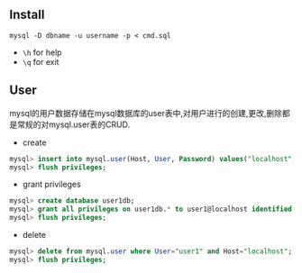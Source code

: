 ## Install

`mysql -D dbname -u username -p < cmd.sql`

* `\h` for help
* `\q` for exit

## User

mysql的用户数据存储在mysql数据库的user表中,对用户进行的创建,更改,删除都是常规的对mysql.user表的CRUD.

* create

```sql
mysql> insert into mysql.user(Host, User, Password) values("localhost", "user1", password("12345678"));
mysql> flush privileges;
```

* grant privileges

```sql
mysql> create database user1db;
mysql> grant all privileges on user1db.* to user1@localhost identified by "12345678";
mysql> flush privileges;
```

* delete

```sql
mysql> delete from mysql.user where User="user1" and Host="localhost";
mysql> flush privileges;
```
